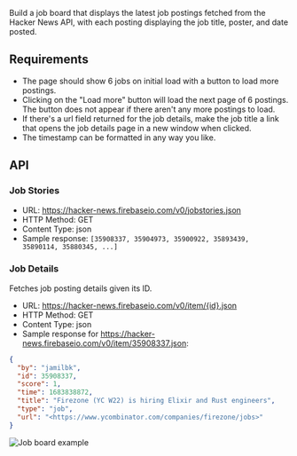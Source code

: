 Build a job board that displays the latest job postings fetched from the Hacker News API, with each posting displaying the job title, poster, and date posted.

## Requirements

- The page should show 6 jobs on initial load with a button to load more postings.
- Clicking on the "Load more" button will load the next page of 6 postings. The button does not appear if there aren't any more postings to load.
- If there's a url field returned for the job details, make the job title a link that opens the job details page in a new window when clicked.
- The timestamp can be formatted in any way you like.

## API

### Job Stories

- URL: <https://hacker-news.firebaseio.com/v0/jobstories.json>
- HTTP Method: GET
- Content Type: json
- Sample response: `[35908337, 35904973, 35900922, 35893439, 35890114, 35880345, ...]`

### Job Details

Fetches job posting details given its ID.

- URL: <https://hacker-news.firebaseio.com/v0/item/{id}.json>
- HTTP Method: GET
- Content Type: json
- Sample response for <https://hacker-news.firebaseio.com/v0/item/35908337.json>:

```json
{
  "by": "jamilbk",
  "id": 35908337,
  "score": 1,
  "time": 1683838872,
  "title": "Firezone (YC W22) is hiring Elixir and Rust engineers",
  "type": "job",
  "url": "<https://www.ycombinator.com/companies/firezone/jobs>"
}
```

![Job board example](https://www.greatfrontend.com/img/questions/job-board/job-board-example.png)
